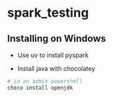 # spark_testing

## Installing on Windows

- Use uv to install pyspark

- Install java with chocolatey

```bash
# in an admin powershell
choco install openjdk
```

